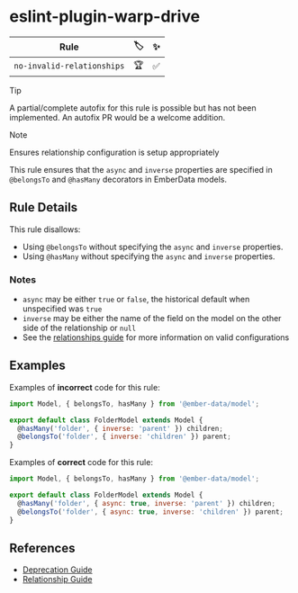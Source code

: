 # eslint-plugin-warp-drive

| Rule | 🏷️ | ✨ |
| ---- | -- | -- |
| `no-invalid-relationships` | 🏆 | ✅ |

> [!TIP]
> A partial/complete autofix for this rule is possible but has not been implemented.
> An autofix PR would be a welcome addition.

> [!Note]
> Ensures relationship configuration is setup appropriately

This rule ensures that the `async` and `inverse` properties are specified in `@belongsTo` and `@hasMany` decorators in EmberData models.

## Rule Details

This rule disallows:

- Using `@belongsTo` without specifying the `async` and `inverse` properties.
- Using `@hasMany` without specifying the `async` and `inverse` properties.

### Notes

- `async` may be either `true` or `false`, the historical default when unspecified was `true`
- `inverse` may be either the name of the field on the model on the other side of the relationship or `null`
- See the [relationships guide](https://github.com/emberjs/data/blob/main/guides/relationships/index.md) for more information on valid configurations

## Examples

Examples of **incorrect** code for this rule:

```js
import Model, { belongsTo, hasMany } from '@ember-data/model';

export default class FolderModel extends Model {
  @hasMany('folder', { inverse: 'parent' }) children;
  @belongsTo('folder', { inverse: 'children' }) parent;
}
```

Examples of **correct** code for this rule:

```js
import Model, { belongsTo, hasMany } from '@ember-data/model';

export default class FolderModel extends Model {
  @hasMany('folder', { async: true, inverse: 'parent' }) children;
  @belongsTo('folder', { async: true, inverse: 'children' }) parent;
}
```

## References

- [Deprecation Guide](https://deprecations.emberjs.com/id/ember-data-deprecate-non-strict-relationships)
- [Relationship Guide](https://github.com/emberjs/data/blob/main/guides/relationships/index.md)
